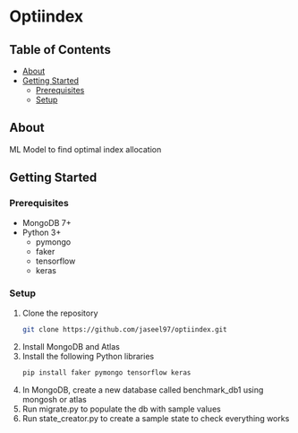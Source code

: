# Optiindex

<!-- ![Project Logo](url/to/logo.png) -->

## Table of Contents
- [About](#about)
- [Getting Started](#getting-started)
  - [Prerequisites](#prerequisites)
  - [Setup](#setup)


## About
ML Model to find optimal index allocation

## Getting Started

### Prerequisites
- MongoDB 7+
- Python 3+
    - pymongo
    - faker
    - tensorflow
    - keras

### Setup

1. Clone the repository
   ```sh
   git clone https://github.com/jaseel97/optiindex.git
   ```
2. Install MongoDB and Atlas
3. Install the following Python libraries
    ```sh
   pip install faker pymongo tensorflow keras
   ```
4. In MongoDB, create a new database called benchmark_db1 using mongosh or atlas
5. Run migrate.py to populate the db with sample values
6. Run state_creator.py to create a sample state to check everything works